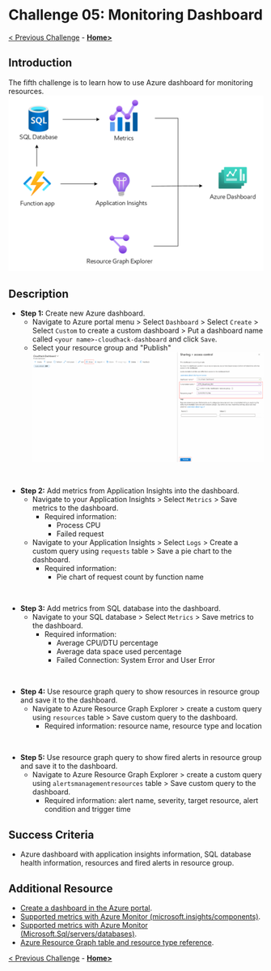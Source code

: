 # Challenge 05: Monitoring Dashboard

[< Previous Challenge](./Challenge-04.md) - **[Home>](../README.md)**

## Introduction

The fifth challenge is to learn how to use Azure dashboard for monitoring resources.
![Challenge 07: Infrastructure](Images/Challenge-05-workflow.png 'Challenge 07: Infrastructure')

## Description

- **Step 1:** Create new Azure dashboard. 
    - Navigate to Azure portal menu > Select `Dashboard` > Select `Create` > Select `Custom` to create a custom dashboard > Put a dashboard name called `<your name>-cloudhack-dashboard`  and click `Save`.
    - Select your resource group and "Publish"
          ![Challenge 05: Shared Dashboard](Images/Challenge-05-Share.png 'Challenge 05: Shared Dashboard')
<br>

- **Step 2:** Add metrics from Application Insights into the dashboard.
    - Navigate to your Application Insights > Select `Metrics` > Save metrics to the dashboard.
        - Required information: 
            - Process CPU
            - Failed request
    - Navigate to your Application Insights > Select `Logs` > Create a custom query using `requests` table > Save a pie chart to the dashboard.
        - Required information: 
            - Pie chart of request count by function name
<br>

- **Step 3:** Add metrics from SQL database into the dashboard.
    - Navigate to your SQL database > Select `Metrics` > Save metrics to the dashboard.
        - Required information: 
            - Average CPU/DTU percentage
            - Average data space used percentage
            - Failed Connection: System Error and User Error
<br>

- **Step 4:** Use resource graph query to show resources in resource group and save it to the dashboard.
    - Navigate to Azure Resource Graph Explorer > create a custom query using `resources` table > Save custom query to the dashboard.
        - Required information: resource name, resource type and location
<br>

- **Step 5:** Use resource graph query to show fired alerts in resource group and save it to the dashboard.
    - Navigate to Azure Resource Graph Explorer > create a custom query using `alertsmanagementresources` table > Save custom query to the dashboard.
        - Required information: alert name, severity, target resource, alert condition and trigger time

## Success Criteria

- Azure dashboard with application insights information, SQL database health information, resources and fired alerts in resource group.

## Additional Resource
- [Create a dashboard in the Azure portal](https://learn.microsoft.com/en-us/azure/azure-portal/azure-portal-dashboards).
- [Supported metrics with Azure Monitor (microsoft.insights/components)](https://learn.microsoft.com/en-us/azure/azure-monitor/essentials/metrics-supported#microsoftinsightscomponents).
- [Supported metrics with Azure Monitor (Microsoft.Sql/servers/databases)](https://learn.microsoft.com/en-us/azure/azure-monitor/essentials/metrics-supported#microsoftsqlserversdatabases).
- [Azure Resource Graph table and resource type reference](https://learn.microsoft.com/en-us/azure/governance/resource-graph/reference/supported-tables-resources).

[< Previous Challenge](./Challenge-04.md) - **[Home>](../README.md)**

